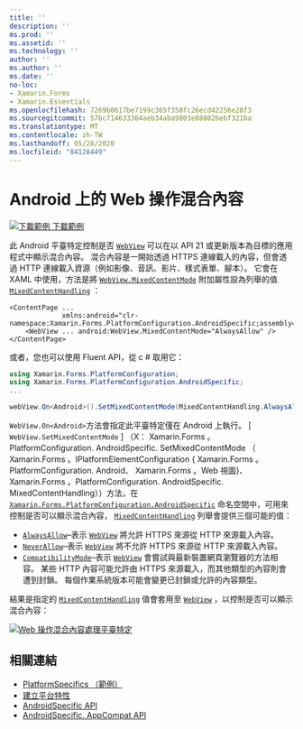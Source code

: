 ```yaml
---
title: ''
description: ''
ms.prod: ''
ms.assetid: ''
ms.technology: ''
author: ''
ms.author: ''
ms.date: ''
no-loc:
- Xamarin.Forms
- Xamarin.Essentials
ms.openlocfilehash: 7269b0617be7199c365f350fc26ecd42256e28f3
ms.sourcegitcommit: 57bc714633364aeb34aba9803e88802bebf321ba
ms.translationtype: MT
ms.contentlocale: zh-TW
ms.lasthandoff: 05/28/2020
ms.locfileid: "84128449"
---
```

# <a name="webview-mixed-content-on-android"></a>Android 上的 Web 操作混合內容

[![下載範例 ](~/media/shared/download.png) 下載範例](https://docs.microsoft.com/samples/xamarin/xamarin-forms-samples/userinterface-platformspecifics)

此 Android 平臺特定控制是否 [`WebView`](xref:Xamarin.Forms.WebView) 可以在以 API 21 或更新版本為目標的應用程式中顯示混合內容。 混合內容是一開始透過 HTTPS 連線載入的內容，但會透過 HTTP 連線載入資源（例如影像、音訊、影片、樣式表單、腳本）。 它會在 XAML 中使用，方法是將 [`WebView.MixedContentMode`](xref:Xamarin.Forms.PlatformConfiguration.AndroidSpecific.WebView.MixedContentModeProperty) 附加屬性設為列舉的值 [`MixedContentHandling`](xref:Xamarin.Forms.PlatformConfiguration.AndroidSpecific.MixedContentHandling) ：

```xaml
<ContentPage ...
             xmlns:android="clr-namespace:Xamarin.Forms.PlatformConfiguration.AndroidSpecific;assembly=Xamarin.Forms.Core">
    <WebView ... android:WebView.MixedContentMode="AlwaysAllow" />
</ContentPage>
```

或者，您也可以使用 Fluent API，從 c # 取用它：

```csharp
using Xamarin.Forms.PlatformConfiguration;
using Xamarin.Forms.PlatformConfiguration.AndroidSpecific;
...

webView.On<Android>().SetMixedContentMode(MixedContentHandling.AlwaysAllow);
```

`WebView.On<Android>`方法會指定此平臺特定僅在 Android 上執行。 [ `WebView.SetMixedContentMode` ] （X： Xamarin.Forms 。PlatformConfiguration. AndroidSpecific. SetMixedContentMode （ Xamarin.Forms 。IPlatformElementConfiguration { Xamarin.Forms 。PlatformConfiguration. Android、 Xamarin.Forms 。Web 視圖}、 Xamarin.Forms 。PlatformConfiguration. AndroidSpecific. MixedContentHandling））方法，在 [`Xamarin.Forms.PlatformConfiguration.AndroidSpecific`](xref:Xamarin.Forms.PlatformConfiguration.AndroidSpecific) 命名空間中，可用來控制是否可以顯示混合內容， [`MixedContentHandling`](xref:Xamarin.Forms.PlatformConfiguration.AndroidSpecific.MixedContentHandling) 列舉會提供三個可能的值：

- [`AlwaysAllow`](xref:Xamarin.Forms.PlatformConfiguration.AndroidSpecific.MixedContentHandling.AlwaysAllow)–表示 [`WebView`](xref:Xamarin.Forms.WebView) 將允許 HTTPS 來源從 HTTP 來源載入內容。
- [`NeverAllow`](xref:Xamarin.Forms.PlatformConfiguration.AndroidSpecific.MixedContentHandling.NeverAllow)–表示 [`WebView`](xref:Xamarin.Forms.WebView) 將不允許 HTTPS 來源從 HTTP 來源載入內容。
- [`CompatibilityMode`](xref:Xamarin.Forms.PlatformConfiguration.AndroidSpecific.MixedContentHandling.CompatibilityMode)–表示 [`WebView`](xref:Xamarin.Forms.WebView) 會嘗試與最新裝置網頁瀏覽器的方法相容。 某些 HTTP 內容可能允許由 HTTPS 來源載入，而其他類型的內容則會遭到封鎖。 每個作業系統版本可能會變更已封鎖或允許的內容類型。

結果是指定的 [`MixedContentHandling`](xref:Xamarin.Forms.PlatformConfiguration.AndroidSpecific.MixedContentHandling) 值會套用至 [`WebView`](xref:Xamarin.Forms.WebView) ，以控制是否可以顯示混合內容：

[![Web 操作混合內容處理平臺特定](webview-mixed-content-images/webview-mixedcontent.png "Web 操作混合內容處理平臺特定")](webview-mixed-content-images/webview-mixedcontent-large.png#lightbox "Web 操作混合內容處理平臺特定")

## <a name="related-links"></a>相關連結

- [PlatformSpecifics （範例）](https://docs.microsoft.com/samples/xamarin/xamarin-forms-samples/userinterface-platformspecifics)
- [建立平台特性](~/xamarin-forms/platform/platform-specifics/index.md#creating-platform-specifics)
- [AndroidSpecific API](xref:Xamarin.Forms.PlatformConfiguration.AndroidSpecific)
- [AndroidSpecific. AppCompat API](xref:Xamarin.Forms.PlatformConfiguration.AndroidSpecific.AppCompat)
